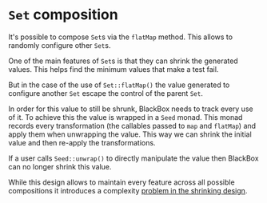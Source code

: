 # `Set` composition

It's possible to compose `Set`s via the `flatMap` method. This allows to randomly configure other `Set`s.

One of the main features of `Set`s is that they can shrink the generated values. This helps find the minimum values that make a test fail.

But in the case of the use of `Set::flatMap()` the value generated to configure another `Set` escape the control of the parent `Set`.

In order for this value to still be shrunk, BlackBox needs to track every use of it. To achieve this the value is wrapped in a `Seed` monad. This monad records every transformation (the callables passed to `map` and `flatMap`) and apply them when unwrapping the value. This way we can shrink the initial value and then re-apply the transformations.

If a user calls `Seed::unwrap()` to directly manipulate the value then BlackBox can no longer shrink this value.

While this design allows to maintain every feature across all possible compositions it introduces a complexity [problem in the shrinking design](shrinking.md#seeded-values).
